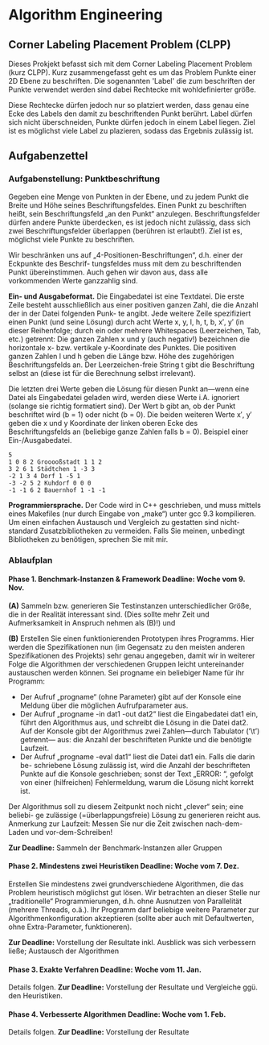 # Algorithm Engineering
## Corner Labeling Placement Problem (CLPP)
Dieses Prokjekt befasst sich mit dem Corner Labeling Placement Problem (kurz CLPP).
Kurz zusammengefasst geht es um das Problem Punkte einer 2D Ebene zu beschriften. Die sogenannten 'Label' die zum beschriften der Punkte verwendet werden sind dabei  Rechtecke mit wohldefinierter größe.

Diese Rechtecke dürfen jedoch nur so platziert werden, dass genau eine Ecke des Labels den damit zu beschriftenden Punkt berührt. Label dürfen sich nicht überschneiden, Punkte dürfen jedoch in einem Label liegen. Ziel ist es möglichst viele Label zu plazieren, sodass das Ergebnis zulässig ist.


## Aufgabenzettel
### Aufgabenstellung: Punktbeschriftung
Gegeben eine Menge von Punkten in der Ebene, und zu jedem Punkt die Breite und Höhe seines Beschriftungsfeldes. Einen Punkt zu beschriften heißt, sein Beschriftungsfeld „an den Punkt“ anzulegen. Beschriftungsfelder dürfen andere Punkte überdecken, es ist jedoch nicht zulässig, dass sich zwei Beschriftungsfelder überlappen (berühren ist erlaubt!). Ziel ist es, möglichst viele Punkte zu beschriften.

Wir beschränken uns auf „4-Positionen-Beschriftungen“, d.h. einer der Eckpunkte des Beschrif- tungsfeldes muss mit dem zu beschriftenden Punkt übereinstimmen. Auch gehen wir davon aus, dass alle vorkommenden Werte ganzzahlig sind.

**Ein- und Ausgabeformat.** Die Eingabedatei ist eine Textdatei. Die erste Zeile besteht ausschließlich aus einer positiven ganzen Zahl, die die Anzahl der in der Datei folgenden Punk- te angibt. Jede weitere Zeile spezifiziert einen Punkt (und seine Lösung) durch acht Werte x, y, l, h, t, b, x′, y′ (in dieser Reihenfolge; durch ein oder mehrere Whitespaces (Leerzeichen, Tab, etc.) getrennt: Die ganzen Zahlen x und y (auch negativ!) bezeichnen die horizontale x- bzw. vertikale y-Koordinate des Punktes. Die positiven ganzen Zahlen l und h geben die Länge bzw. Höhe des zugehörigen Beschriftungsfelds an. Der Leerzeichen-freie String t gibt die Beschriftung selbst an (diese ist für die Berechnung selbst irrelevant).

Die letzten drei Werte geben die Lösung für diesen Punkt an—wenn eine Datei als Eingabedatei geladen wird, werden diese Werte i.A. ignoriert (solange sie richtig formatiert sind). Der Wert b gibt an, ob der Punkt beschriftet wird (b = 1) oder nicht (b = 0). Die beiden weiteren Werte x′, y′ geben die x und y Koordinate der linken oberen Ecke des Beschriftungsfelds an (beliebige ganze Zahlen falls b = 0).
Beispiel einer Ein-/Ausgabedatei.

    5
    1 0 8 2 Grooooßstadt 1 1 2
    3 2 6 1 Städtchen 1 -3 3
    -2 1 3 4 Dorf 1 -5 1
    -3 -2 5 2 Kuhdorf 0 0 0
    -1 -1 6 2 Bauernhof 1 -1 -1
 
**Programmiersprache.** Der Code wird in C++ geschrieben, und muss mittels eines Makefiles (nur durch Eingabe von „make“) unter gcc 9.3 kompilieren. Um einen einfachen Austausch und Vergleich zu gestatten sind nicht-standard Zusatzbibliotheken zu vermeiden. Falls Sie meinen,
unbedingt Bibliotheken zu benötigen, sprechen Sie mit mir.

### Ablaufplan
#### Phase 1. Benchmark-Instanzen & Framework Deadline: Woche vom 9. Nov.
**(A)** Sammeln bzw. generieren Sie Testinstanzen unterschiedlicher Größe, die in der Realität interessant sind. (Dies sollte mehr Zeit und Aufmerksamkeit in Anspruch nehmen als (B)!)
und

**(B)** Erstellen Sie einen funktionierenden Prototypen ihres Programms. Hier werden die Spezifikationen nun (im Gegensatz zu den meisten anderen Spezifikationen des Projekts) sehr genau angegeben, damit wir in weiterer Folge die Algorithmen der verschiedenen Gruppen leicht untereinander austauschen werden können.
Sei progname ein beliebiger Name für ihr Programm:

* Der Aufruf „progname“ (ohne Parameter) gibt auf der Konsole eine Meldung
über die möglichen Aufrufparameter aus.
* Der Aufruf „progname -in dat1 -out dat2“ liest die Eingabedatei dat1 ein, führt den Algorithmus aus, und schreibt die Lösung in die Datei dat2. Auf der Konsole gibt der Algorithmus zwei Zahlen—durch Tabulator (’\t’) getrennt— aus: die Anzahl der beschrifteten Punkte und die benötigte Laufzeit.
* Der Aufruf „progname -eval dat1“ liest die Datei dat1 ein. Falls die darin be- schriebene Lösung zulässig ist, wird die Anzahl der beschrifteten Punkte auf die Konsole geschrieben; sonst der Text „ERROR: “, gefolgt von einer (hilfreichen) Fehlermeldung, warum die Lösung nicht korrekt ist.

Der Algorithmus soll zu diesem Zeitpunkt noch nicht „clever“ sein; eine beliebi- ge zulässige (=überlappungsfreie) Lösung zu generieren reicht aus. Anmerkung zur Laufzeit: Messen Sie nur die Zeit zwischen nach-dem-Laden und vor-dem-Schreiben!

**Zur Deadline:** Sammeln der Benchmark-Instanzen aller Gruppen

#### Phase 2. Mindestens zwei Heuristiken Deadline: Woche vom 7. Dez.
Erstellen Sie mindestens zwei grundverschiedene Algorithmen, die das Problem heuristisch möglichst gut lösen. Wir betrachten an dieser Stelle nur „traditionelle“ Programmierungen, d.h. ohne Ausnutzen von Parallelität (mehrere Threads, o.ä.). Ihr Programm darf beliebige weitere Parameter zur Algorithmenkonfiguration akzeptieren (sollte aber auch mit Defaultwerten, ohne Extra-Parameter, funktioneren).

**Zur Deadline:** Vorstellung der Resultate inkl. Ausblick was sich verbessern ließe; Austausch der Algorithmen
#### Phase 3. Exakte Verfahren Deadline: Woche vom 11. Jan.
Details folgen.
**Zur Deadline:** Vorstellung der Resultate und Vergleiche ggü. den Heuristiken.
#### Phase 4. Verbesserte Algorithmen Deadline: Woche vom 1. Feb.
Details folgen.
**Zur Deadline:** Vorstellung der Resultate
